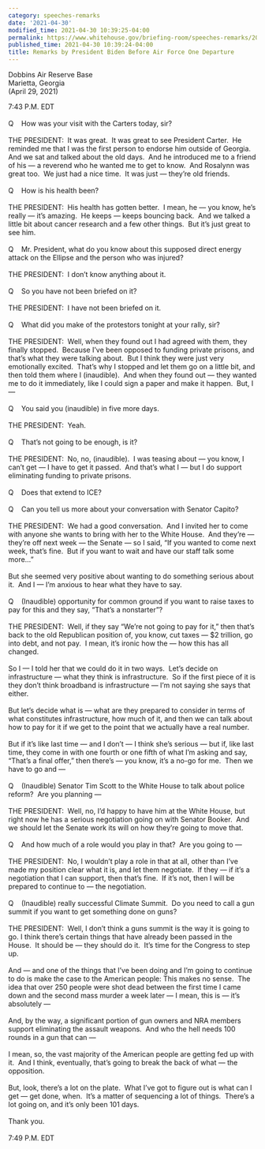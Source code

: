 ```yaml
---
category: speeches-remarks
date: '2021-04-30'
modified_time: 2021-04-30 10:39:25-04:00
permalink: https://www.whitehouse.gov/briefing-room/speeches-remarks/2021/04/30/remarks-by-president-biden-before-air-force-one-departure-2/
published_time: 2021-04-30 10:39:24-04:00
title: Remarks by President Biden Before Air Force One Departure
---
```

 
Dobbins Air Reserve Base  
Marietta, Georgia  
(April 29, 2021)

7:43 P.M. EDT  
   
Q    How was your visit with the Carters today, sir?  
   
THE PRESIDENT:  It was great.  It was great to see President Carter.  He
reminded me that I was the first person to endorse him outside of
Georgia.  And we sat and talked about the old days.  And he introduced
me to a friend of his — a reverend who he wanted me to get to know.  And
Rosalynn was great too.  We just had a nice time.  It was just — they’re
old friends.  
   
Q    How is his health been?  
   
THE PRESIDENT:  His health has gotten better.  I mean, he — you know,
he’s really — it’s amazing.  He keeps — keeps bouncing back.  And we
talked a little bit about cancer research and a few other things.  But
it’s just great to see him.  
   
Q    Mr. President, what do you know about this supposed direct energy
attack on the Ellipse and the person who was injured?  
   
THE PRESIDENT:  I don’t know anything about it.  
   
Q    So you have not been briefed on it?  
   
THE PRESIDENT:  I have not been briefed on it.  
   
Q    What did you make of the protestors tonight at your rally, sir?   
   
THE PRESIDENT:  Well, when they found out I had agreed with them, they
finally stopped.  Because I’ve been opposed to funding private prisons,
and that’s what they were talking about.  But I think they were just
very emotionally excited.  That’s why I stopped and let them go on a
little bit, and then told them where I (inaudible).  And when they found
out — they wanted me to do it immediately, like I could sign a paper and
make it happen.  But, I —  
   
Q    You said you (inaudible) in five more days.  
   
THE PRESIDENT:  Yeah.  
   
Q    That’s not going to be enough, is it?  
   
THE PRESIDENT:  No, no, (inaudible).  I was teasing about — you know, I
can’t get — I have to get it passed.  And that’s what I — but I do
support eliminating funding to private prisons.  
   
Q    Does that extend to ICE?  
      
Q    Can you tell us more about your conversation with Senator Capito?  
   
THE PRESIDENT:  We had a good conversation.  And I invited her to come
with anyone she wants to bring with her to the White House.  And they’re
— they’re off next week — the Senate — so I said, “If you wanted to come
next week, that’s fine.  But if you want to wait and have our staff talk
some more…”   
   
But she seemed very positive about wanting to do something serious about
it.  And I — I’m anxious to hear what they have to say.  
   
Q    (Inaudible) opportunity for common ground if you want to raise
taxes to pay for this and they say, “That’s a nonstarter”?  
   
THE PRESIDENT:  Well, if they say “We’re not going to pay for it,” then
that’s back to the old Republican position of, you know, cut taxes — $2
trillion, go into debt, and not pay.  I mean, it’s ironic how the — how
this has all changed.  
   
So I — I told her that we could do it in two ways.  Let’s decide on
infrastructure — what they think is infrastructure.  So if the first
piece of it is they don’t think broadband is infrastructure — I’m not
saying she says that either.   
   
But let’s decide what is — what are they prepared to consider in terms
of what constitutes infrastructure, how much of it, and then we can talk
about how to pay for it if we get to the point that we actually have a
real number.  
   
But if it’s like last time — and I don’t — I think she’s serious — but
if, like last time, they come in with one fourth or one fifth of what
I’m asking and say, “That’s a final offer,” then there’s — you know,
it’s a no-go for me.  Then we have to go and —  
   
Q    (Inaudible) Senator Tim Scott to the White House to talk about
police reform?  Are you planning —  
   
THE PRESIDENT:  Well, no, I’d happy to have him at the White House, but
right now he has a serious negotiation going on with Senator Booker. 
And we should let the Senate work its will on how they’re going to move
that.  
   
Q    And how much of a role would you play in that?  Are you going to
—  
   
THE PRESIDENT:  No, I wouldn’t play a role in that at all, other than
I’ve made my position clear what it is, and let them negotiate.  If they
— if it’s a negotiation that I can support, then that’s fine.  If it’s
not, then I will be prepared to continue to — the negotiation.   
   
Q    (Inaudible) really successful Climate Summit.  Do you need to call
a gun summit if you want to get something done on guns?   
   
THE PRESIDENT:  Well, I don’t think a guns summit is the way it is going
to go. I think there’s certain things that have already been passed in
the House.  It should be — they should do it.  It’s time for the
Congress to step up.   
   
And — and one of the things that I’ve been doing and I’m going to
continue to do is make the case to the American people: This makes no
sense.  The idea that over 250 people were shot dead between the first
time I came down and the second mass murder a week later — I mean, this
is — it’s absolutely —  
   
And, by the way, a significant portion of gun owners and NRA members
support eliminating the assault weapons.  And who the hell needs 100
rounds in a gun that can —  
   
I mean, so, the vast majority of the American people are getting fed up
with it.  And I think, eventually, that’s going to break the back of
what — the opposition.   
   
But, look, there’s a lot on the plate.  What I’ve got to figure out is
what can I get — get done, when.  It’s a matter of sequencing a lot of
things.  There’s a lot going on, and it’s only been 101 days.   
   
Thank you.   
   
7:49 P.M. EDT
